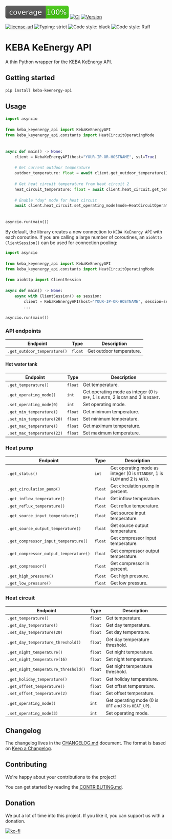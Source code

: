 ![coverage-badge](https://raw.githubusercontent.com/superbox-dev/KEBA-KeEnergy-API/main/coverage.svg)
[![CI](https://github.com/superbox-dev/KEBA-KeEnergy-API/actions/workflows/ci.yml/badge.svg?branch=main)](https://github.com/superbox-dev/KEBA-KeEnergy-API/actions/workflows/ci.yml)
[![Version](https://img.shields.io/pypi/pyversions/keba-keenergy-api.svg)](https://pypi.python.org/pypi/keba-keenergy-api)

[![license-url](https://img.shields.io/pypi/l/keba-keenergy-api.svg)](https://github.com/superbox-dev/KEBA-KeEnergy-API/blob/main/LICENSE)
![Typing: strict](https://img.shields.io/badge/typing-strict-green.svg)
![Code style: black](https://img.shields.io/badge/code%20style-black-black)
![Code style: Ruff](https://img.shields.io/endpoint?url=https://raw.githubusercontent.com/charliermarsh/ruff/main/assets/badge/v1.json)

# KEBA KeEnergy API

A thin Python wrapper for the KEBA KeEnergy API.

## Getting started

```bash
pip install keba-keenergy-api
```

## Usage

```python
import asyncio

from keba_keyenergy_api import KebaKeEnergyAPI
from keba_keyenergy_api.constants import HeatCircuitOperatingMode


async def main() -> None:
    client = KebaKeEnergyAPI(host="YOUR-IP-OR-HOSTNAME", ssl=True)

    # Get current outdoor temperature
    outdoor_temperature: float = await client.get_outdoor_temperature()

    # Get heat circuit temperature from heat circuit 2
    heat_circuit_temperature: float = await client.heat_circuit.get_temperature(position=2)

    # Enable "day" mode for heat circuit
    await client.heat_circuit.set_operating_mode(mode=HeatCircuitOperatingMode.DAY)


asyncio.run(main())
```

By default, the library creates a new connection to `KEBA KeEnergy API` with each coroutine. If you are calling a large number of coroutines, an `aiohttp ClientSession()` can be used for connection pooling:


```python
import asyncio

from keba_keyenergy_api import KebaKeEnergyAPI
from keba_keyenergy_api.constants import HeatCircuitOperatingMode

from aiohttp import ClientSession

async def main() -> None:
    async with ClientSession() as session:
        client = KebaKeEnergyAPI(host="YOUR-IP-OR-HOSTNAME", session=session, ssl=True)
        ...

asyncio.run(main())
```


### API endpoints


| Endpoint                     | Type    | Description              |
|------------------------------|---------|--------------------------|
| `.get_outdoor_temperature()` | `float` | Get outdoor temperature. |


#### Hot water tank

| Endpoint                   | Type    | Description                                                                          |
|----------------------------|---------|--------------------------------------------------------------------------------------|
| `.get_temperature()`       | `float` | Get temperature.                                                                     |
| `.get_operating_mode()`    | `int`   | Get operating mode as integer (0 is `OFF`, 1 is `AUTO`, 2 is `DAY` and 3 is `NIGHT`. |
| `.set_operating_mode(0)`   | `int`   | Set operating mode.                                                                  |
| `.get_min_temperature()`   | `float` | Get minimum temperature.                                                             |
| `.set_min_temperature(20)` | `float` | Set minimum temperature.                                                             |
| `.get_max_temperature()`   | `float` | Get maximum temperature.                                                             |
| `.set_max_temperature(22)` | `float` | Set maximum temperature.                                                             |

### Heat pump

| Endpoint                               | Type     | Description                                                                 |
|----------------------------------------|----------|-----------------------------------------------------------------------------|
| `.get_status()`                        | `int`    | Get operating mode as integer (0 is `STANDBY`, 1 is `FLOW` and 2 is `AUTO`. |
| `.get_circulation_pump()`              | `float`  | Get circulation pump in percent.                                            |
| `.get_inflow_temperature()`            | `float`  | Get inflow temperature.                                                     |
| `.get_reflux_temperature()`            | `float`  | Get reflux temperature.                                                     |
| `.get_source_input_temperature()`      | `float`  | Get source input temperature.                                               |
| `.get_source_output_temperature()`     | `float`  | Get source output temperature.                                              |
| `.get_compressor_input_temperature()`  | `float`  | Get compressor input temperature.                                           |
| `.get_compressor_output_temperature()` | `float`  | Get compressor output temperature.                                          |
| `.get_compressor()`                    | `float`  | Get compressor in percent.                                                  |
| `.get_high_pressure()`                 | `float`  | Get high pressure.                                                          |
| `.get_low_pressure()`                  | `float`  | Get low pressure.                                                           |

### Heat circuit

| Endpoint                             | Type    | Description                                         |
|--------------------------------------|---------|-----------------------------------------------------|
| `.get_temperature()`                 | `float` | Get temperature.                                    |
| `.get_day_temperature()`             | `float` | Get day temperature.                                |
| `.set_day_temperature(20)`           | `float` | Set day temperature.                                |
| `.get_day_temperature_threshold()`   | `float` | Get day temperature threshold.                      |
| `.get_night_temperature()`           | `float` | Get night temperature.                              |
| `.set_night_temperature(16)`         | `float` | Set night temperature.                              |
| `.get_night_temperature_threshold()` | `float` | Get night temperature threshold.                    |
| `.get_holiday_temperature()`         | `float` | Get holiday temperature.                            |
| `.get_offset_temperature()`          | `float` | Get offset temperature.                             |
| `.set_offset_temperature(2)`         | `float` | Set offset temperature.                             |
| `.get_operating_mode()`              | `int`   | Get operating mode (0 is `OFF` and 3 is `HEAT_UP`). |
| `.set_operating_mode(3)`             | `int`   | Set operating mode.                                 |

## Changelog

The changelog lives in the [CHANGELOG.md](CHANGELOG.md) document. The format is based on [Keep a Changelog](https://keepachangelog.com/en/1.0.0/).

## Contributing

We're happy about your contributions to the project!

You can get started by reading the [CONTRIBUTING.md](CONTRIBUTING.md).

## Donation

We put a lot of time into this project. If you like it, you can support us with a donation.

[![ko-fi](https://ko-fi.com/img/githubbutton_sm.svg)](https://ko-fi.com/F2F0KXO6D)